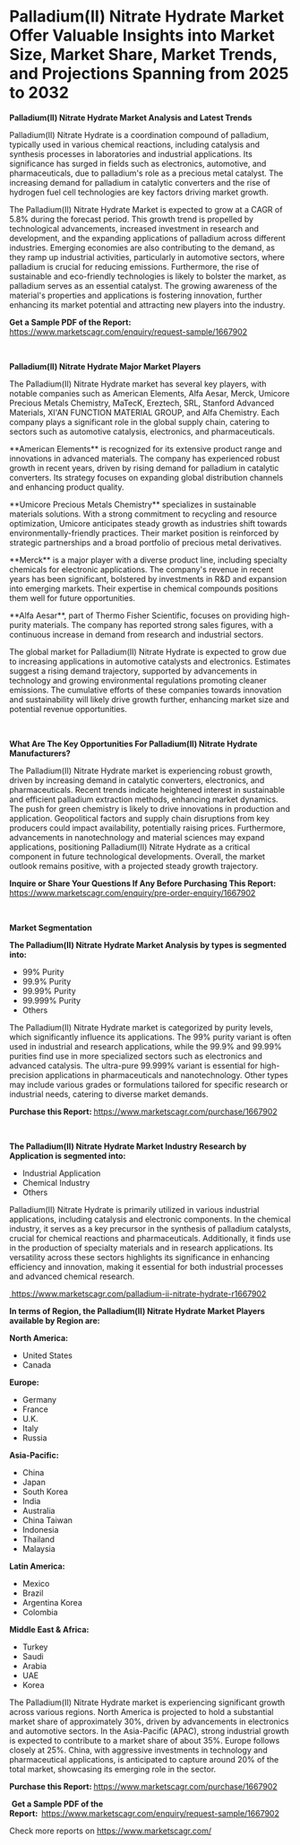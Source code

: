 <p><h1>Palladium(II) Nitrate Hydrate Market Offer Valuable Insights into Market Size, Market Share, Market Trends, and Projections Spanning from 2025 to 2032</h1></p><p><strong>Palladium(II) Nitrate Hydrate Market Analysis and Latest Trends</strong></p>
<p><p>Palladium(II) Nitrate Hydrate is a coordination compound of palladium, typically used in various chemical reactions, including catalysis and synthesis processes in laboratories and industrial applications. Its significance has surged in fields such as electronics, automotive, and pharmaceuticals, due to palladium's role as a precious metal catalyst. The increasing demand for palladium in catalytic converters and the rise of hydrogen fuel cell technologies are key factors driving market growth.</p><p>The Palladium(II) Nitrate Hydrate Market is expected to grow at a CAGR of 5.8% during the forecast period. This growth trend is propelled by technological advancements, increased investment in research and development, and the expanding applications of palladium across different industries. Emerging economies are also contributing to the demand, as they ramp up industrial activities, particularly in automotive sectors, where palladium is crucial for reducing emissions. Furthermore, the rise of sustainable and eco-friendly technologies is likely to bolster the market, as palladium serves as an essential catalyst. The growing awareness of the material's properties and applications is fostering innovation, further enhancing its market potential and attracting new players into the industry.</p></p>
<p><strong>Get a Sample PDF of the Report:&nbsp;</strong> <a href="https://www.marketscagr.com/enquiry/request-sample/1667902?utm_campaign=2990&utm_medium=2&utm_source=Github&utm_content=ia&utm_term=02042025&utm_id=palladiumii-nitrate-hydrate">https://www.marketscagr.com/enquiry/request-sample/1667902</a></p>
<p>&nbsp;</p>
<p><strong>Palladium(II) Nitrate Hydrate Major Market Players</strong></p>
<p><p>The Palladium(II) Nitrate Hydrate market has several key players, with notable companies such as American Elements, Alfa Aesar, Merck, Umicore Precious Metals Chemistry, MaTecK, Ereztech, SRL, Stanford Advanced Materials, XI'AN FUNCTION MATERIAL GROUP, and Alfa Chemistry. Each company plays a significant role in the global supply chain, catering to sectors such as automotive catalysis, electronics, and pharmaceuticals.</p><p>**American Elements** is recognized for its extensive product range and innovations in advanced materials. The company has experienced robust growth in recent years, driven by rising demand for palladium in catalytic converters. Its strategy focuses on expanding global distribution channels and enhancing product quality.</p><p>**Umicore Precious Metals Chemistry** specializes in sustainable materials solutions. With a strong commitment to recycling and resource optimization, Umicore anticipates steady growth as industries shift towards environmentally-friendly practices. Their market position is reinforced by strategic partnerships and a broad portfolio of precious metal derivatives.</p><p>**Merck** is a major player with a diverse product line, including specialty chemicals for electronic applications. The company's revenue in recent years has been significant, bolstered by investments in R&D and expansion into emerging markets. Their expertise in chemical compounds positions them well for future opportunities.</p><p>**Alfa Aesar**, part of Thermo Fisher Scientific, focuses on providing high-purity materials. The company has reported strong sales figures, with a continuous increase in demand from research and industrial sectors.</p><p>The global market for Palladium(II) Nitrate Hydrate is expected to grow due to increasing applications in automotive catalysts and electronics. Estimates suggest a rising demand trajectory, supported by advancements in technology and growing environmental regulations promoting cleaner emissions. The cumulative efforts of these companies towards innovation and sustainability will likely drive growth further, enhancing market size and potential revenue opportunities.</p></p>
<p>&nbsp;</p>
<p><strong>What Are The Key Opportunities For Palladium(II) Nitrate Hydrate Manufacturers?</strong></p>
<p><p>The Palladium(II) Nitrate Hydrate market is experiencing robust growth, driven by increasing demand in catalytic converters, electronics, and pharmaceuticals. Recent trends indicate heightened interest in sustainable and efficient palladium extraction methods, enhancing market dynamics. The push for green chemistry is likely to drive innovations in production and application. Geopolitical factors and supply chain disruptions from key producers could impact availability, potentially raising prices. Furthermore, advancements in nanotechnology and material sciences may expand applications, positioning Palladium(II) Nitrate Hydrate as a critical component in future technological developments. Overall, the market outlook remains positive, with a projected steady growth trajectory.</p></p>
<p><strong>Inquire or Share Your Questions If Any Before Purchasing This Report:</strong> <a href="https://www.marketscagr.com/enquiry/pre-order-enquiry/1667902?utm_campaign=2990&utm_medium=2&utm_source=Github&utm_content=ia&utm_term=02042025&utm_id=palladiumii-nitrate-hydrate">https://www.marketscagr.com/enquiry/pre-order-enquiry/1667902</a></p>
<p>&nbsp;</p>
<p><strong>Market Segmentation</strong></p>
<p><strong>The Palladium(II) Nitrate Hydrate Market Analysis by types is segmented into:</strong></p>
<p><ul><li>99% Purity</li><li>99.9% Purity</li><li>99.99% Purity</li><li>99.999% Purity</li><li>Others</li></ul></p>
<p><p>The Palladium(II) Nitrate Hydrate market is categorized by purity levels, which significantly influence its applications. The 99% purity variant is often used in industrial and research applications, while the 99.9% and 99.99% purities find use in more specialized sectors such as electronics and advanced catalysis. The ultra-pure 99.999% variant is essential for high-precision applications in pharmaceuticals and nanotechnology. Other types may include various grades or formulations tailored for specific research or industrial needs, catering to diverse market demands.</p></p>
<p><strong>Purchase this Report:&nbsp;</strong><a href="https://www.marketscagr.com/purchase/1667902?utm_campaign=2990&utm_medium=2&utm_source=Github&utm_content=ia&utm_term=02042025&utm_id=palladiumii-nitrate-hydrate">https://www.marketscagr.com/purchase/1667902</a></p>
<p>&nbsp;</p>
<p><strong>The Palladium(II) Nitrate Hydrate Market Industry Research by Application is segmented into:</strong></p>
<p><ul><li>Industrial Application</li><li>Chemical Industry</li><li>Others</li></ul></p>
<p><p>Palladium(II) Nitrate Hydrate is primarily utilized in various industrial applications, including catalysis and electronic components. In the chemical industry, it serves as a key precursor in the synthesis of palladium catalysts, crucial for chemical reactions and pharmaceuticals. Additionally, it finds use in the production of specialty materials and in research applications. Its versatility across these sectors highlights its significance in enhancing efficiency and innovation, making it essential for both industrial processes and advanced chemical research.</p></p>
<p><a href="https://www.marketscagr.com/palladium-ii-nitrate-hydrate-r1667902?utm_campaign=2990&utm_medium=2&utm_source=Github&utm_content=ia&utm_term=02042025&utm_id=palladiumii-nitrate-hydrate">&nbsp;https://www.marketscagr.com/palladium-ii-nitrate-hydrate-r1667902</a></p>
<p><strong>In terms of Region, the Palladium(II) Nitrate Hydrate Market Players available by Region are:</strong></p>
<p>
    <p> <strong> North America: </strong>
        <ul>
            <li>United States</li>
            <li>Canada</li>
        </ul>
        </p> 
    <p> <strong> Europe: </strong>
        <ul>
            <li>Germany</li>
            <li>France</li>
            <li>U.K.</li>
            <li>Italy</li>
            <li>Russia</li>
        </ul>
        </p> 
    <p> <strong> Asia-Pacific: </strong>
        <ul>
            <li>China</li>
            <li>Japan</li>
            <li>South Korea</li>
            <li>India</li>
            <li>Australia</li>
            <li>China Taiwan</li>
            <li>Indonesia</li>
            <li>Thailand</li>
            <li>Malaysia</li>
        </ul>
        </p> 
    <p> <strong> Latin America: </strong>
        <ul>
            <li>Mexico</li>
            <li>Brazil</li>
            <li>Argentina Korea</li>
            <li>Colombia</li>
        </ul>
        </p> 
    <p> <strong> Middle East & Africa: </strong>
        <ul>
            <li>Turkey</li>
            <li>Saudi</li>
            <li>Arabia</li>
            <li>UAE</li>
            <li>Korea</li>
        </ul>
    </p>
    </p>
<p><p>The Palladium(II) Nitrate Hydrate market is experiencing significant growth across various regions. North America is projected to hold a substantial market share of approximately 30%, driven by advancements in electronics and automotive sectors. In the Asia-Pacific (APAC), strong industrial growth is expected to contribute to a market share of about 35%. Europe follows closely at 25%. China, with aggressive investments in technology and pharmaceutical applications, is anticipated to capture around 20% of the total market, showcasing its emerging role in the sector.</p></p>
<p><strong>Purchase this Report: </strong><a href="https://www.marketscagr.com/purchase/1667902?utm_campaign=2990&utm_medium=2&utm_source=Github&utm_content=ia&utm_term=02042025&utm_id=palladiumii-nitrate-hydrate">https://www.marketscagr.com/purchase/1667902</a></p>
<p>&nbsp;<strong>Get a Sample PDF of the Report:&nbsp;&nbsp;</strong><a href="https://www.marketscagr.com/enquiry/request-sample/1667902?utm_campaign=2990&utm_medium=2&utm_source=Github&utm_content=ia&utm_term=02042025&utm_id=palladiumii-nitrate-hydrate">https://www.marketscagr.com/enquiry/request-sample/1667902</a></p>
<p><strong></strong></p>
<p>Check more reports on <a href="https://www.marketscagr.com/?utm_campaign=2990&utm_medium=2&utm_source=Github&utm_content=ia&utm_term=02042025&utm_id=palladiumii-nitrate-hydrate">https://www.marketscagr.com/</a></p>